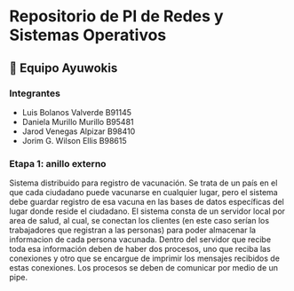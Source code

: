 # Repositorio de PI de Redes y Sistemas Operativos

## :rocket: Equipo Ayuwokis

### Integrantes

- Luis Bolanos Valverde B91145
- Daniela Murillo Murillo B95481
- Jarod Venegas Alpizar B98410
- Jorim G. Wilson Ellis B98615

### Etapa 1: anillo externo

Sistema distribuido para registro de vacunación. Se trata de un país en el que cada ciudadano puede vacunarse en cualquier lugar, pero el sistema debe guardar registro de esa vacuna en las bases de datos específicas del lugar donde reside el ciudadano.
El sistema consta de un servidor local por area de salud, al cual, se conectan los clientes (en este caso serían los trabajadores que registran a las personas) para poder almacenar la informacion de cada persona vacunada. Dentro del servidor que recibe toda esa información deben de haber dos procesos, uno que reciba las conexiones y otro que se encargue de imprimir los mensajes recibidos de estas conexiones. Los procesos se deben de comunicar por medio de un pipe.
